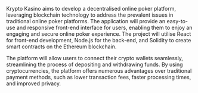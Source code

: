 Krypto Kasino aims to develop a decentralised online poker platform, leveraging blockchain
technology to address the prevalent issues in traditional online poker platforms. The application will
provide an easy-to-use and responsive front-end interface for users, enabling them to enjoy an
engaging and secure online poker experience. The project will utilise React for front-end
development, Node.js for the back-end, and Solidity to create smart contracts on the Ethereum
blockchain.

The platform will allow users to connect their crypto wallets seamlessly, streamlining the process of
depositing and withdrawing funds. By using cryptocurrencies, the platform offers numerous
advantages over traditional payment methods, such as lower transaction fees, faster processing times,
and improved privacy.
